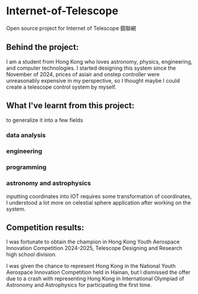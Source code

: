# Internet-of-Telescope
Open source project for Internet of Telescope 鏡聯網

## Behind the project:
I am a student from Hong Kong who loves astronomy, physics, engineering, and computer technologies. I started designing this system since the November of 2024, prices of asiair and onstep controller were unreasonably expensive in my perspective, so I thought maybe I could create a telescope control system by myself.

## What I've learnt from this project:
to generalize it into a few fields

### data analysis

### engineering

### programming

### astronomy and astrophysics
inputting coordinates into IOT requires some transformation of coordinates, I understood a lot more on celestial sphere application after working on the system.


## Competition results:
I was fortunate to obtain the champion in Hong Kong Youth Aerospace Innovation Competition 2024-2025, Telescope Designing and Research high school division.

I was given the chance to represent Hong Kong in the National Youth Aerospace Innovation Competition held in Hainan, but I dismissed the offer due to a crash with representing Hong Kong in International Olympiad of Astronomy and Astrophysics for participating the first time.
